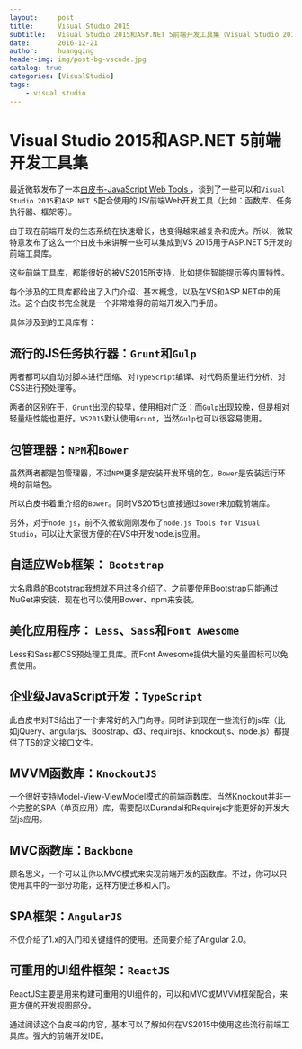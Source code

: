 ```yaml
---
layout:     post
title:      Visual Studio 2015
subtitle:   Visual Studio 2015和ASP.NET 5前端开发工具集（Visual Studio 2015-JavaScript Web Tools ）
date:       2016-12-21
author:     huangqing
header-img: img/post-bg-vscode.jpg
catalog: true
categories: [VisualStudio]
tags:
    - visual studio
---
```





# Visual Studio 2015和ASP.NET 5前端开发工具集

最近微软发布了一本[白皮书-JavaScript Web Tools ](http://www.microsoft.com/en-us/download/details.aspx?id=46417)，谈到了一些可以和`Visual Studio 2015`和`ASP.NET 5`配合使用的JS/前端Web开发工具（比如：函数库、任务执行器、框架等）。

由于现在前端开发的生态系统在快速增长，也变得越来越复杂和庞大。所以，微软特意发布了这么一个白皮书来讲解一些可以集成到VS 2015用于ASP.NET 5开发的前端工具库。

这些前端工具库，都能很好的被VS2015所支持，比如提供智能提示等内置特性。

每个涉及的工具库都给出了入门介绍、基本概念，以及在VS和ASP.NET中的用法。这个白皮书完全就是一个非常难得的前端开发入门手册。

具体涉及到的工具库有：

## 流行的JS任务执行器：`Grunt`和`Gulp`

两者都可以自动对脚本进行压缩、对`TypeScript`编译、对代码质量进行分析、对CSS进行预处理等。

两者的区别在于，`Grunt`出现的较早，使用相对广泛；而`Gulp`出现较晚，但是相对轻量级性能也更好。`VS2015`默认使用`Grunt`，当然`Gulp`也可以很容易使用。

## 包管理器：`NPM`和`Bower`

虽然两者都是包管理器，不过`NPM`更多是安装开发环境的包，`Bower`是安装运行环境的前端包。

所以白皮书着重介绍的`Bower`。同时VS2015也直接通过`Bower`来加载前端库。

另外，对于`node.js`，前不久微软刚刚发布了`node.js Tools for Visual Studio`，可以让大家很方便的在VS中开发node.js应用。

## 自适应Web框架： `Bootstrap`

大名鼎鼎的Bootstrap我想就不用过多介绍了。之前要使用Bootstrap只能通过NuGet来安装，现在也可以使用Bower、npm来安装。

## 美化应用程序：  `Less`、`Sass`和`Font Awesome`

Less和Sass都CSS预处理工具库。而Font Awesome提供大量的矢量图标可以免费使用。

## 企业级JavaScript开发：`TypeScript`

此白皮书对TS给出了一个非常好的入门向导。同时讲到现在一些流行的js库（比如jQuery、angularjs、Boostrap、d3、requirejs、knockoutjs、node.js）都提供了TS的定义接口文件。

## MVVM函数库：`KnockoutJS`

一个很好支持Model-View-ViewModel模式的前端函数库。当然Knockout并非一个完整的SPA（单页应用）库，需要配以Durandal和Requirejs才能更好的开发大型js应用。

## MVC函数库：`Backbone`

顾名思义，一个可以让你以MVC模式来实现前端开发的函数库。不过，你可以只使用其中的一部分功能，这样方便迁移和入门。

## SPA框架：`AngularJS`

不仅介绍了1.x的入门和关键组件的使用。还简要介绍了Angular 2.0。

## 可重用的UI组件框架：`ReactJS`

ReactJS主要是用来构建可重用的UI组件的，可以和MVC或MVVM框架配合，来更方便的开发视图部分。

通过阅读这个白皮书的内容，基本可以了解如何在VS2015中使用这些流行前端工具库。强大的前端开发IDE。